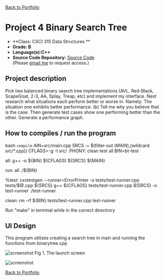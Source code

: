 [Back to Portfolio](./index.md)

Project 4 Binary Search Tree
===============

-   **Class: CSCI 315 Data Structures ** 
-   **Grade: B**
-   **Language(s):C++**
-   **Source Code Repository:** [Source Code](https://github.com/Malik526/SearchTree_SrcCode.git)  
    (Please [email me](mailto:mmstewart@csustudent.net) to request access.)

## Project description
Pick two balanced binary search tree implementations (AVL, Red-Black, ScapeGoat, 2-3, AA,
Splay, Treap, etc) and implement my interface.
Next research what situations each perform better or worse in. Namely:
The situation one exhibits better performance. (b) Tell me why you believe that is the case.
Then generate test cases show one performing better than the other. Generate a performance graph.
## How to compiles / run the program

bash
```compile```
AIN=src/main.cpp
SRCS := $(filter-out $(MAIN),$(wildcard src/*.cpp))
CFLAGS=-g -I src/
.PHONY: clean test all
BIN=bt-test

all:
	g++ -o ${BIN} $(CFLAGS) ${SRCS} ${MAIN}

run: all
	./${BIN}

%test:
	cxxtestgen --runner=ErrorPrinter -o tests/test-runner.cpp tests/$@.cpp ${SRCS}
	g++ ${CFLAGS} tests/test-runner.cpp $(SRCS) -o test-runner
	./test-runner

clean:
	rm -rf ${BIN} tests/test-runner.cpp test-runner

Run "make" in terminal while in the correct directrory


## UI Design
This program utilizes creating a search tree in main and running the functions from binarytree.cpp

![screenshot](images/Input.png)
Fig 1. The launch screen

![screenshot](images/Output.png)

[Back to Portfolio](./index.md)

